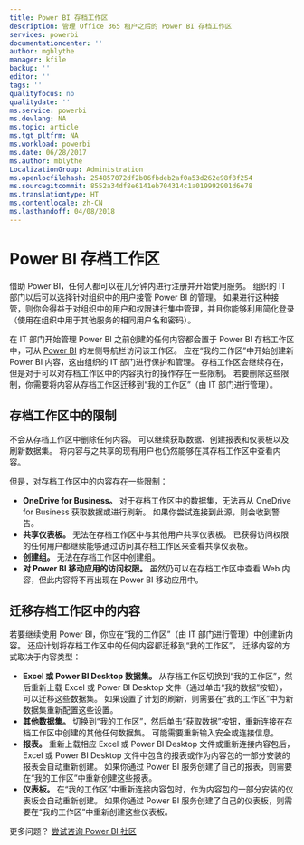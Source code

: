 ```yaml
---
title: Power BI 存档工作区
description: 管理 Office 365 租户之后的 Power BI 存档工作区
services: powerbi
documentationcenter: ''
author: mgblythe
manager: kfile
backup: ''
editor: ''
tags: ''
qualityfocus: no
qualitydate: ''
ms.service: powerbi
ms.devlang: NA
ms.topic: article
ms.tgt_pltfrm: NA
ms.workload: powerbi
ms.date: 06/28/2017
ms.author: mblythe
LocalizationGroup: Administration
ms.openlocfilehash: 254857072df2b06fbdeb2af0a53d262e98f8f254
ms.sourcegitcommit: 8552a34df8e6141eb704314c1a019992901d6e78
ms.translationtype: HT
ms.contentlocale: zh-CN
ms.lasthandoff: 04/08/2018
---
```

# <a name="power-bi-archived-workspace"></a>Power BI 存档工作区
借助 Power BI，任何人都可以在几分钟内进行注册并开始使用服务。  组织的 IT 部门以后可以选择针对组织中的用户接管 Power BI 的管理。  如果进行这种接管，则你会得益于对组织中的用户和权限进行集中管理，并且你能够利用简化登录（使用在组织中用于其他服务的相同用户名和密码）。 

在 IT 部门开始管理 Power BI 之前创建的任何内容都会置于 Power BI 存档工作区中，可从 [Power BI](https://app.powerbi.com) 的左侧导航栏访问该工作区。  应在“我的工作区”中开始创建新 Power BI 内容，这由组织的 IT 部门进行保护和管理。  存档工作区会继续存在，但是对于可以对存档工作区中的内容执行的操作存在一些限制。  若要删除这些限制，你需要将内容从存档工作区迁移到“我的工作区”（由 IT 部门进行管理）。

## <a name="restrictions-in-your-archived-workspace"></a>存档工作区中的限制
不会从存档工作区中删除任何内容。  可以继续获取数据、创建报表和仪表板以及刷新数据集。  将内容与之共享的现有用户也仍然能够在其存档工作区中查看内容。

但是，对存档工作区中的内容存在一些限制：

* **OneDrive for Business。**  对于存档工作区中的数据集，无法再从 OneDrive for Business 获取数据或进行刷新。  如果你尝试连接到此源，则会收到警告。
* **共享仪表板。**  无法在存档工作区中与其他用户共享仪表板。  已获得访问权限的任何用户都继续能够通过访问其存档工作区来查看共享仪表板。
* **创建组。**  无法在存档工作区中创建组。
* **对 Power BI 移动应用的访问权限。**  虽然仍可以在存档工作区中查看 Web 内容，但此内容将不再出现在 Power BI 移动应用中。

## <a name="migrating-content-in-your-archived-workspace"></a>迁移存档工作区中的内容
若要继续使用 Power BI，你应在“我的工作区”（由 IT 部门进行管理）中创建新内容。   还应计划将存档工作区中的任何内容都迁移到“我的工作区”。  迁移内容的方式取决于内容类型：

* **Excel 或 Power BI Desktop 数据集。**  从存档工作区切换到“我的工作区”，然后重新上载 Excel 或 Power BI Desktop 文件（通过单击“我的数据”按钮），可以迁移这些数据集。  如果设置了计划的刷新，则需要在“我的工作区”中为新数据集重新配置这些设置。
* **其他数据集。**  切换到“我的工作区”，然后单击“获取数据”按钮，重新连接在存档工作区中创建的其他任何数据集。  可能需要重新输入安全或连接信息。
* **报表。**  重新上载相应 Excel 或 Power BI Desktop 文件或重新连接内容包后，Excel 或 Power BI Desktop 文件中包含的报表或作为内容包的一部分安装的报表会自动重新创建。  如果你通过 Power BI 服务创建了自己的报表，则需要在“我的工作区”中重新创建这些报表。
* **仪表板。**  在“我的工作区”中重新连接内容包时，作为内容包的一部分安装的仪表板会自动重新创建。  如果你通过 Power BI 服务创建了自己的仪表板，则需要在“我的工作区”中重新创建这些仪表板。

更多问题？ [尝试咨询 Power BI 社区](http://community.powerbi.com/)

